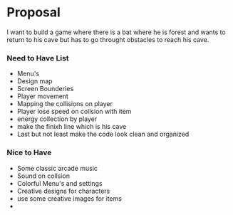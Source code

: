 Proposal
====================

I want to build a game where there is a bat where he is forest and wants to return to his cave but has
to go throught obstacles to reach his cave.

### Need to Have List ###
 - Menu's 
 - Design map
 - Screen Bounderies
 - Player movement
 - Mapping the collisions on player 
 - Player lose speed on collsion with item
 - energy collection by player
 - make the finixh line which is his cave
 - Last but not least make the code look clean and organized
### Nice to Have ###
 - Some classic arcade music
 - Sound on collsion
 - Colorful Menu's and settings 
 - Creative designs for characters
 - use some creative images for items 
 - 